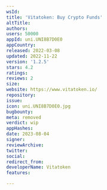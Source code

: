 ```yaml
---
wsId: 
title: 'Vitatoken: Buy Crypto Funds'
altTitle: 
authors: 
users: 50000
appId: uni.UNI8B7D0E0
appCountry: 
released: 2022-03-08
updated: 2022-11-22
version: '1.2.5'
stars: 4.2
ratings: 
reviews: 2
size: 
website: https://www.vitatoken.io/
repository: 
issue: 
icon: uni.UNI8B7D0E0.jpg
bugbounty: 
meta: removed
verdict: wip
appHashes: 
date: 2023-08-04
signer: 
reviewArchive: 
twitter: 
social: 
redirect_from: 
developerName: Vitatoken
features: 

---
```


